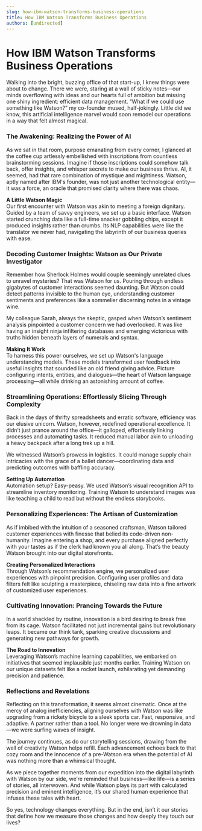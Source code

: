 ```yaml
---
slug: how-ibm-watson-transforms-business-operations
title: How IBM Watson Transforms Business Operations
authors: [undirected]
---
```



# How IBM Watson Transforms Business Operations

Walking into the bright, buzzing office of that start-up, I knew things were about to change. There we were, staring at a wall of sticky notes—our minds overflowing with ideas and our hearts full of ambition but missing one shiny ingredient: efficient data management. “What if we could use something like Watson?” my co-founder mused, half-jokingly. Little did we know, this artificial intelligence marvel would soon remodel our operations in a way that felt almost magical.

### The Awakening: Realizing the Power of AI

As we sat in that room, purpose emanating from every corner, I glanced at the coffee cup artlessly embellished with inscriptions from countless brainstorming sessions. Imagine if those inscriptions could somehow talk back, offer insights, and whisper secrets to make our business thrive. AI, it seemed, had that rare combination of mystique and mightiness. Watson, aptly named after IBM's founder, was not just another technological entity—it was a force, an oracle that promised clarity where there was chaos.

**A Little Watson Magic**  
Our first encounter with Watson was akin to meeting a foreign dignitary. Guided by a team of savvy engineers, we set up a basic interface. Watson started crunching data like a full-time snacker gobbling chips, except it produced insights rather than crumbs. Its NLP capabilities were like the translator we never had, navigating the labyrinth of our business queries with ease.

### Decoding Customer Insights: Watson as Our Private Investigator

Remember how Sherlock Holmes would couple seemingly unrelated clues to unravel mysteries? That was Watson for us. Pouring through endless gigabytes of customer interactions seemed daunting. But Watson could detect patterns invisible to the human eye, understanding customer sentiments and preferences like a sommelier discerning notes in a vintage wine.

My colleague Sarah, always the skeptic, gasped when Watson’s sentiment analysis pinpointed a customer concern we had overlooked. It was like having an insight ninja infiltering databases and emerging victorious with truths hidden beneath layers of numerals and syntax.

**Making It Work**  
To harness this power ourselves, we set up Watson's language understanding models. These models transformed user feedback into useful insights that sounded like an old friend giving advice. Picture configuring intents, entities, and dialogues—the heart of Watson language processing—all while drinking an astonishing amount of coffee.

### Streamlining Operations: Effortlessly Slicing Through Complexity

Back in the days of thrifty spreadsheets and erratic software, efficiency was our elusive unicorn. Watson, however, redefined operational excellence. It didn’t just prance around the office—it galloped, effortlessly linking processes and automating tasks. It reduced manual labor akin to unloading a heavy backpack after a long trek up a hill.

We witnessed Watson’s prowess in logistics. It could manage supply chain intricacies with the grace of a ballet dancer—coordinating data and predicting outcomes with baffling accuracy.

**Setting Up Automation**  
Automation setup? Easy-peasy. We used Watson’s visual recognition API to streamline inventory monitoring. Training Watson to understand images was like teaching a child to read but without the endless storybooks.

### Personalizing Experiences: The Artisan of Customization

As if imbibed with the intuition of a seasoned craftsman, Watson tailored customer experiences with finesse that belied its code-driven non-humanity. Imagine entering a shop, and every purchase aligned perfectly with your tastes as if the clerk had known you all along. That’s the beauty Watson brought into our digital storefronts.

**Creating Personalized Interactions**  
Through Watson’s recommendation engine, we personalized user experiences with pinpoint precision. Configuring user profiles and data filters felt like sculpting a masterpiece, chiseling raw data into a fine artwork of customized user experiences.

### Cultivating Innovation: Prancing Towards the Future

In a world shackled by routine, innovation is a bird desiring to break free from its cage. Watson facilitated not just incremental gains but revolutionary leaps. It became our think tank, sparking creative discussions and generating new pathways for growth.

**The Road to Innovation**  
Leveraging Watson’s machine learning capabilities, we embarked on initiatives that seemed implausible just months earlier. Training Watson on our unique datasets felt like a rocket launch, exhilarating yet demanding precision and patience.

### Reflections and Revelations

Reflecting on this transformation, it seems almost cinematic. Once at the mercy of analog inefficiencies, aligning ourselves with Watson was like upgrading from a rickety bicycle to a sleek sports car. Fast, responsive, and adaptive. A partner rather than a tool. No longer were we drowning in data—we were surfing waves of insight.

The journey continues, as do our storytelling sessions, drawing from the well of creativity Watson helps refill. Each advancement echoes back to that cozy room and the innocence of a pre-Watson era when the potential of AI was nothing more than a whimsical thought.

As we piece together moments from our expedition into the digital labyrinth with Watson by our side, we’re reminded that business—like life—is a series of stories, all interwoven. And while Watson plays its part with calculated precision and eminent intelligence, it’s our shared human experience that infuses these tales with heart. 

So yes, technology changes everything. But in the end, isn’t it our stories that define how we measure those changes and how deeply they touch our lives?